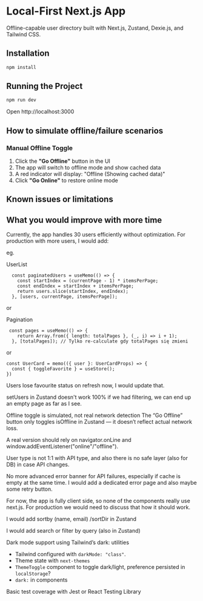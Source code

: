 # Local-First Next.js App

Offline-capable user directory built with Next.js, Zustand, Dexie.js, and Tailwind CSS.

## Installation

```bash
npm install
```

## Running the Project

```bash
npm run dev
```

Open http://localhost:3000

## How to simulate offline/failure scenarios

### Manual Offline Toggle

1. Click the **"Go Offline"** button in the UI
2. The app will switch to offline mode and show cached data
3. A red indicator will display: "Offline (Showing cached data)"
4. Click **"Go Online"** to restore online mode

## Known issues or limitations

## What you would improve with more time

Currently, the app handles 30 users efficiently without optimization. For production with more users, I would add:

eg.

UserList

```
  const paginatedUsers = useMemo(() => {
    const startIndex = (currentPage - 1) * itemsPerPage;
    const endIndex = startIndex + itemsPerPage;
    return users.slice(startIndex, endIndex);
  }, [users, currentPage, itemsPerPage]);

```

or

Pagination

```
 const pages = useMemo(() => {
    return Array.from({ length: totalPages }, (_, i) => i + 1);
  }, [totalPages]); // Tylko re-calculate gdy totalPages się zmieni
```

or

```
const UserCard = memo(({ user }: UserCardProps) => {
  const { toggleFavorite } = useStore();
})
```

Users lose favourite status on refresh now, I would update that.

setUsers in Zustand doesn't work 100% if we had filtering, we can end up an empty page as far as I see.

Offline toggle is simulated, not real network detection
The “Go Offline” button only toggles isOffline in Zustand — it doesn’t reflect actual network loss.

A real version should rely on navigator.onLine and window.addEventListener("online"/"offline").

User type is not 1:1 with API type, and also there is no safe layer (also for DB) in case API changes.

No more advanced error banner for API failures, especially if cache is empty at the same time. I would add a dedicated error page and also maybe some retry button.

For now, the app is fully client side, so none of the components really use next.js. For production we would need to discuss that how it should work.

I would add sortby (name, email) /sortDir in Zustand

I would add search or filter by query (also in Zustand)

Dark mode support using Tailwind’s dark: utilities

- Tailwind configured with `darkMode: "class"`.
- Theme state with `next-themes`
- `ThemeToggle` component to toggle dark/light, preference persisted in `localStorage`?
- `dark:` in components

Basic test coverage with Jest or React Testing Library
